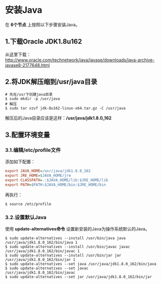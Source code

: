 安装Java
================================================================================
在 **6个节点** 上按照以下步骤安装Java。

## 1.下载Oracle JDK1.8u162
从这里下载：
http://www.oracle.com/technetwork/java/javase/downloads/java-archive-javase8-2177648.html

## 2.将JDK解压缩到/usr/java目录
```shell
# 先在/usr下创建java目录
$ sudo mkdir -p /usr/java
# 解压
$ sudo tar xzvf jdk-8u162-linux-x64.tar.gz -C /usr/java
```
解压后的Java目录应该是这样：**/usr/java/jdk1.8.0_162**

## 3.配置环境变量

### 3.1.编辑/etc/profile文件
添加如下配置：
```ini
export JAVA_HOME=/usr/java/jdk1.8.0_162
export JRE_HOME=$JAVA_HOME/jre
export CLASSPATH=.:$JAVA_HOME/lib:$JRE_HOME/lib
export PATH=$PATH:$JAVA_HOME/bin:$JRE_HOME/bin
```
再执行：
```shell
$ source /etc/profile
```

### 3.2.设置默认Java
使用 **update-alternatives命令** 设置新安装的Java为操作系统默认的Java。
```shell
$ sudo update-alternatives --install /usr/bin/java java /usr/java/jdk1.8.0_162/bin/java 1
$ sudo update-alternatives --install /usr/bin/javac javac /usr/java/jdk1.8.0_162/bin/javac 1
$ sudo update-alternatives --install /usr/bin/jar jar /usr/java/jdk1.8.0_162/bin/jar 1
$ sudo update-alternatives --set java /usr/java/jdk1.8.0_162/bin/java
$ sudo update-alternatives --set javac /usr/java/jdk1.8.0_162/bin/javac
$ sudo update-alternatives --set jar /usr/java/jdk1.8.0_162/bin/jar
```
